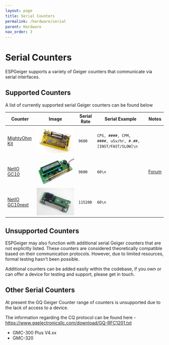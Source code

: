 ```yaml
---
layout: page
title: Serial Counters
permalink: /hardware/serial
parent: Hardware
nav_order: 3
---
```


# Serial Counters

ESPGeiger supports a variety of Geiger counters that communicate via serial interfaces.

## Supported Counters

A list of currently supported serial Geiger counters can be found below

| Counter | Image | Serial Rate | Serial Example | Notes |
|---|---|---|---|---|
[MightyOhm Kit](https://www.tindie.com/stores/mightyohm/) | ![MightyOhm](img/mightyohm.jpg#img-thumbnail) | `9600` | `CPS, ####, CPM, ####, uSv/hr, #.##, [INST/FAST/SLOW]\n` | 
[NetIO GC10](https://www.ebay.co.uk/usr/pelorymate) | ![NetIO GC10](img/gc10.jpg#img-thumbnail) | `9600` | `60\n` | [Forum](https://www.netiodev.com/GC10/jne.cgi?)
[NetIO GC10next](https://www.ebay.co.uk/usr/pelorymate) | ![NetIO GC10next](img/gc10next.jpg#img-thumbnail) | `115200` | `60\n` |

## Unsupported Counters

ESPGeiger may also function with additional serial Geiger counters that are not explicitly listed. These counters are considered theoretically compatible based on their communication protocols. However, due to limited resources, formal testing hasn't been possible.

Additional counters can be added easily within the codebase, if you own or can offer a device for testing and support, please get in touch.

## Other Serial Counters

At present the GQ Geiger Counter range of counters is unsupported due to the lack of access to a device. 

The information regarding the CQ protocol can be found here - https://www.gqelectronicsllc.com/download/GQ-RFC1201.txt

- GMC-300 Plus V4.xx
- GMC-320